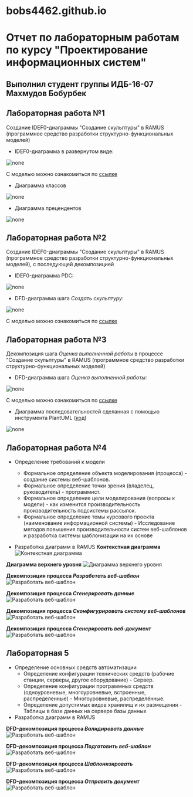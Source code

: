 # bobs4462.github.io
# Отчет по лабораторным работам по курсу "Проектирование информационных систем"
## Выполнил студент группы ИДБ-16-07 Махмудов Бобурбек
## Лабораторная работа №1
Создание IDEF0-диаграммы "Создание скульптуры" в RAMUS (программное средство разработки структурно-функциональных моделей)
* IDEF0-диаграмма в развернутом виде:

![none](https://github.com/bobs4462/bobs4462.github.io/blob/master/lab1/6%20вопросов%20Ramus_files/model.png)

C моделью можно ознакомиться по [ссылке](https://bobs4462.github.io/lab1/index.htm?id=3)

* Диаграмма классов 

![none](https://raw.githubusercontent.com/bobs4462/bobs4462.github.io/master/lab1/%D0%B4%D0%B8%D0%B0%D0%B3%D1%80%D0%B0%D0%BC%D0%BC%D0%B0%20%D0%BA%D0%BB%D0%B0%D1%81%D1%81%D0%BE%D0%B2.png)

* Диаграмма прецендентов

![none](https://raw.githubusercontent.com/bobs4462/bobs4462.github.io/master/lab1/%D0%B4%D0%B8%D0%B0%D0%B3%D1%80%D0%B0%D0%BC%D0%BC%D0%B0%20%D0%BF%D1%80%D0%B5%D1%86%D0%B5%D0%BD%D0%B4%D0%B5%D0%BD%D1%82%D0%BE%D0%B2.png)

## Лабораторная работа №2
Создание IDEF0-диаграммы "Создание скульптуры" в RAMUS (программное средство разработки структурно-функциональных моделей), с последующей декомпозицией
* IDEF0-диаграмма PDC:

![none](https://github.com/bobs4462/bobs4462.github.io/blob/master/lab2/A0/model.png)

* DFD-диаграмма шага *Создать скульптуру*:

![none](https://github.com/bobs4462/bobs4462.github.io/blob/master/lab2/A2/model.png)

C моделью можно ознакомиться по [ссылке](https://bobs4462.github.io/lab2/A-0.html?id=3)


## Лабораторная работа №3

Декомпозиция шага *Оценка выполненной работы* в процессе "Создание скульптуры" в RAMUS (программное средство разработки структурно-функциональных моделей)

* DFD-диаграмма шага *Оценка выполненной работы*:

![none](https://github.com/bobs4462/bobs4462.github.io/blob/master/lab3/1b/model.png)

C моделью можно ознакомиться по [ссылке](https://bobs4462.github.io/lab3/1b.html?id=42&w=1024&h=768)

* Диаграмма последовательностей сделанная с помощью инструмента PlantUML ([код](https://bobs4462.github.io/lab3/sequence.uml))

![none](https://github.com/bobs4462/bobs4462.github.io/blob/master/lab3/sequence.png)

## Лабораторная работа №4
* Определение требований к модели
  - Формальное определение объекта моделирования (процесса) - создание системы веб-шаблонов.
  - Формальное определение точки зрения (владелец, руководитель) - программист.
  - Формальное определение цели моделирования (вопросы к модели) - как изменится производительность производительность подсистемы рассылок.
  - Формальное определение темы курсового проекта (наименование информационной системы) - Исследование методов повышения производительности систем 
  веб-шаблонов и разработка системы шаблонизации на их основе
  
* Разработка диаграмм в RAMUS
**Контекстная диаграмма**
![Контекстная диаграмма](https://raw.githubusercontent.com/bobs4462/bobs4462.github.io/master/course_work/TEMPLATE_files/model.png)

**Диаграмма верхнего уровня**
![Диаграмма верхнего уровня](https://raw.githubusercontent.com/bobs4462/bobs4462.github.io/master/course_work/TEMPLATE_files/model(1).png)

**Декомпозиция процесса _Разработать веб-шаблон_**
![Разработать веб-шаблон](https://raw.githubusercontent.com/bobs4462/bobs4462.github.io/master/course_work/TEMPLATE_files/model(2).png)

**Декомпозиция процесса _Сгенерировать данные_**
![Разработать веб-шаблон](https://raw.githubusercontent.com/bobs4462/bobs4462.github.io/master/course_work/TEMPLATE_files/model(3).png)

**Декомпозиция процесса _Сконфигурировать систему веб-шаблонов_**
![Разработать веб-шаблон](https://raw.githubusercontent.com/bobs4462/bobs4462.github.io/master/course_work/TEMPLATE_files/model(4).png)

**Декомпозиция процесса _Сгенерировать веб-документ_**
![Разработать веб-шаблон](https://raw.githubusercontent.com/bobs4462/bobs4462.github.io/master/course_work/TEMPLATE_files/model(5).png)

## Лабораторная 5
* Определение основных средств автоматизации
  - Определение конфигурации технических средств (рабочие станции, серверы, другое оборудование) - Сервер.
  - Определение конфигурации программных средств (одноуровневые, многоуровневые, встроенные, распределенные) - Многоуровневые, распределённые.
  - Определение допустимых видов хранилищ и их размещения - Таблицы в базе данных на сервере базы данных
* Разработка диаграмм в RAMUS
  
**DFD-декомпозиция процесса _Валидировать данные_**
![Разработать веб-шаблон](https://raw.githubusercontent.com/bobs4462/bobs4462.github.io/master/course_work/TEMPLATE_files/model(6).png)

**DFD-декомпозиция процесса _Подготовить веб-шаблон_**
![Разработать веб-шаблон](https://raw.githubusercontent.com/bobs4462/bobs4462.github.io/master/course_work/TEMPLATE_files/model(7).png)

**DFD-декомпозиция процесса _Шаблонизировать_**
![Разработать веб-шаблон](https://raw.githubusercontent.com/bobs4462/bobs4462.github.io/master/course_work/TEMPLATE_files/model(8).png)

**DFD-декомпозиция процесса _Отправить документ_**
![Разработать веб-шаблон](https://raw.githubusercontent.com/bobs4462/bobs4462.github.io/master/course_work/TEMPLATE_files/model(9).png)

